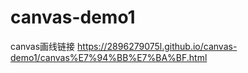 # canvas-demo1

canvas画线链接
https://2896279075l.github.io/canvas-demo1/canvas%E7%94%BB%E7%BA%BF.html
